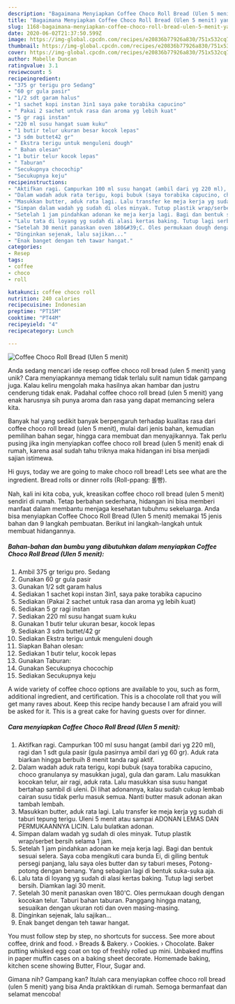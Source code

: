 ```yaml
---
description: "Bagaimana Menyiapkan Coffee Choco Roll Bread (Ulen 5 menit) yang Lezat"
title: "Bagaimana Menyiapkan Coffee Choco Roll Bread (Ulen 5 menit) yang Lezat"
slug: 1168-bagaimana-menyiapkan-coffee-choco-roll-bread-ulen-5-menit-yang-lezat
date: 2020-06-02T21:37:50.599Z
image: https://img-global.cpcdn.com/recipes/e20836b77926a830/751x532cq70/coffee-choco-roll-bread-ulen-5-menit-foto-resep-utama.jpg
thumbnail: https://img-global.cpcdn.com/recipes/e20836b77926a830/751x532cq70/coffee-choco-roll-bread-ulen-5-menit-foto-resep-utama.jpg
cover: https://img-global.cpcdn.com/recipes/e20836b77926a830/751x532cq70/coffee-choco-roll-bread-ulen-5-menit-foto-resep-utama.jpg
author: Mabelle Duncan
ratingvalue: 3.1
reviewcount: 5
recipeingredient:
- "375 gr terigu pro Sedang"
- "60 gr gula pasir"
- "1/2 sdt garam halus"
- "1 sachet kopi instan 3in1 saya pake torabika capucino"
- " Pakai 2 sachet untuk rasa dan aroma yg lebih kuat"
- "5 gr ragi instan"
- "220 ml susu hangat suam kuku"
- "1 butir telur ukuran besar kocok lepas"
- "3 sdm buttet42 gr"
- " Ekstra terigu untuk menguleni dough"
- " Bahan olesan"
- "1 butir telur kocok lepas"
- " Taburan"
- "Secukupnya chocochip"
- "Secukupnya keju"
recipeinstructions:
- "Aktifkan ragi. Campurkan 100 ml susu hangat (ambil dari yg 220 ml), ragi dan 1 sdt gula pasir (gula pasirnya ambil dari yg 60 gr). Aduk rata biarkan hingga berbuih 8 menit tanda ragi aktif."
- "Dalam wadah aduk rata terigu, kopi bubuk (saya torabika capucino, choco granulanya sy masukkan juga), gula dan garam. Lalu masukkan kocokan telur, air ragi, aduk rata. Lalu masukkan sisa susu hangat bertahap sambil di uleni. Di lihat adonannya, kalau sudah cukup lembab cairan susu tidak perlu masuk semua. Nanti butter masuk adonan akan tambah lembah."
- "Masukkan butter, aduk rata lagi. Lalu transfer ke meja kerja yg sudah di taburi tepung terigu. Uleni 5 menit atau sampai ADONAN LEMAS DAN PERMUKAANNYA LICIN. Lalu bulatkan adonan."
- "Simpan dalam wadah yg sudah di oles minyak. Tutup plastik wrap/serbet bersih selama 1 jam."
- "Setelah 1 jam pindahkan adonan ke meja kerja lagi. Bagi dan bentuk sesuai selera. Saya coba mengikuti cara bunda Ei, di giling bentuk persegi panjang, lalu saya oles butter dan sy taburi meses, Potong-potong dengan benang. Yang sebagian lagi di bentuk suka-suka aja."
- "Lalu tata di loyang yg sudah di alasi kertas baking. Tutup lagi serbet bersih. Diamkan lagi 30 menit."
- "Setelah 30 menit panaskan oven 180&#39;C. Oles permukaan dough dengan kocokan telur. Taburi bahan taburan. Panggang hingga matang, sesuaikan dengan ukuran roti dan oven masing-masing."
- "Dinginkan sejenak, lalu sajikan..."
- "Enak banget dengan teh tawar hangat."
categories:
- Resep
tags:
- coffee
- choco
- roll

katakunci: coffee choco roll 
nutrition: 240 calories
recipecuisine: Indonesian
preptime: "PT15M"
cooktime: "PT44M"
recipeyield: "4"
recipecategory: Lunch

---
```



![Coffee Choco Roll Bread (Ulen 5 menit)](https://img-global.cpcdn.com/recipes/e20836b77926a830/751x532cq70/coffee-choco-roll-bread-ulen-5-menit-foto-resep-utama.jpg)

Anda sedang mencari ide resep coffee choco roll bread (ulen 5 menit) yang unik? Cara menyiapkannya memang tidak terlalu sulit namun tidak gampang juga. Kalau keliru mengolah maka hasilnya akan hambar dan justru cenderung tidak enak. Padahal coffee choco roll bread (ulen 5 menit) yang enak harusnya sih punya aroma dan rasa yang dapat memancing selera kita.

Banyak hal yang sedikit banyak berpengaruh terhadap kualitas rasa dari coffee choco roll bread (ulen 5 menit), mulai dari jenis bahan, kemudian pemilihan bahan segar, hingga cara membuat dan menyajikannya. Tak perlu pusing jika ingin menyiapkan coffee choco roll bread (ulen 5 menit) enak di rumah, karena asal sudah tahu triknya maka hidangan ini bisa menjadi sajian istimewa.

Hi guys, today we are going to make choco roll bread! Lets see what are the ingredient. Bread rolls or dinner rolls (Roll-ppang: 롤빵).


Nah, kali ini kita coba, yuk, kreasikan coffee choco roll bread (ulen 5 menit) sendiri di rumah. Tetap berbahan sederhana, hidangan ini bisa memberi manfaat dalam membantu menjaga kesehatan tubuhmu sekeluarga. Anda bisa menyiapkan Coffee Choco Roll Bread (Ulen 5 menit) memakai 15 jenis bahan dan 9 langkah pembuatan. Berikut ini langkah-langkah untuk membuat hidangannya.

<!--inarticleads1-->

##### Bahan-bahan dan bumbu yang dibutuhkan dalam menyiapkan Coffee Choco Roll Bread (Ulen 5 menit):

1. Ambil 375 gr terigu pro. Sedang
1. Gunakan 60 gr gula pasir
1. Gunakan 1/2 sdt garam halus
1. Sediakan 1 sachet kopi instan 3in1, saya pake torabika capucino
1. Sediakan  (Pakai 2 sachet untuk rasa dan aroma yg lebih kuat)
1. Sediakan 5 gr ragi instan
1. Sediakan 220 ml susu hangat suam kuku
1. Gunakan 1 butir telur ukuran besar, kocok lepas
1. Sediakan 3 sdm buttet/42 gr
1. Sediakan  Ekstra terigu untuk menguleni dough
1. Siapkan  Bahan olesan:
1. Sediakan 1 butir telur, kocok lepas
1. Gunakan  Taburan:
1. Gunakan Secukupnya chocochip
1. Sediakan Secukupnya keju


A wide variety of coffee choco options are available to you, such as form, additional ingredient, and certification. This is a chocolate roll that you will get many raves about. Keep this recipe handy because I am afraid you will be asked for it. This is a great cake for having guests over for dinner. 

<!--inarticleads2-->

##### Cara menyiapkan Coffee Choco Roll Bread (Ulen 5 menit):

1. Aktifkan ragi. Campurkan 100 ml susu hangat (ambil dari yg 220 ml), ragi dan 1 sdt gula pasir (gula pasirnya ambil dari yg 60 gr). Aduk rata biarkan hingga berbuih 8 menit tanda ragi aktif.
1. Dalam wadah aduk rata terigu, kopi bubuk (saya torabika capucino, choco granulanya sy masukkan juga), gula dan garam. Lalu masukkan kocokan telur, air ragi, aduk rata. Lalu masukkan sisa susu hangat bertahap sambil di uleni. Di lihat adonannya, kalau sudah cukup lembab cairan susu tidak perlu masuk semua. Nanti butter masuk adonan akan tambah lembah.
1. Masukkan butter, aduk rata lagi. Lalu transfer ke meja kerja yg sudah di taburi tepung terigu. Uleni 5 menit atau sampai ADONAN LEMAS DAN PERMUKAANNYA LICIN. Lalu bulatkan adonan.
1. Simpan dalam wadah yg sudah di oles minyak. Tutup plastik wrap/serbet bersih selama 1 jam.
1. Setelah 1 jam pindahkan adonan ke meja kerja lagi. Bagi dan bentuk sesuai selera. Saya coba mengikuti cara bunda Ei, di giling bentuk persegi panjang, lalu saya oles butter dan sy taburi meses, Potong-potong dengan benang. Yang sebagian lagi di bentuk suka-suka aja.
1. Lalu tata di loyang yg sudah di alasi kertas baking. Tutup lagi serbet bersih. Diamkan lagi 30 menit.
1. Setelah 30 menit panaskan oven 180&#39;C. Oles permukaan dough dengan kocokan telur. Taburi bahan taburan. Panggang hingga matang, sesuaikan dengan ukuran roti dan oven masing-masing.
1. Dinginkan sejenak, lalu sajikan...
1. Enak banget dengan teh tawar hangat.


You must follow step by step, no shortcuts for success. See more about coffee, drink and food. › Breads &amp; Bakery. › Cookies. › Chocolate. Baker putting whisked egg coat on top of freshly rolled up mini. Unbaked muffins in paper muffin cases on a baking sheet decorate. Homemade baking, kitchen scene showing Butter, Flour, Sugar and. 

Gimana nih? Gampang kan? Itulah cara menyiapkan coffee choco roll bread (ulen 5 menit) yang bisa Anda praktikkan di rumah. Semoga bermanfaat dan selamat mencoba!

